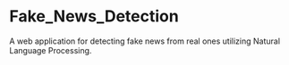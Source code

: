 # Fake_News_Detection

A web application for detecting fake news from real ones utilizing Natural Language Processing.

 

